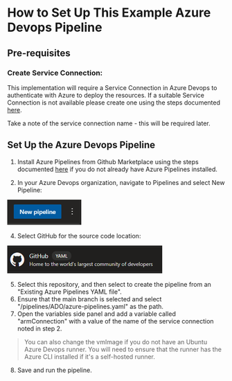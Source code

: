# How to Set Up This Example Azure Devops Pipeline
## Pre-requisites 
### Create  Service Connection:
This implementation will require a Service Connection in Azure Devops to authenticate with Azure to deploy the resources. If a suitable Service Connection is not available please create one using the steps documented [here](https://docs.microsoft.com/en-us/azure/devops/pipelines/library/service-endpoints?view=azure-devops&tabs=yaml#create-a-service-connection). 

Take a note of the service connection name - this will be required later.

## Set Up the Azure Devops Pipeline

1. Install Azure Pipelines from Github Marketplace using the steps documented [here](https://www.azuredevopslabs.com/labs/vstsextend/github-azurepipelines/#:~:text=Task%201%3A%20Installing%20Azure%20Pipelines%20from%20GitHub%20Marketplace,include%20%28or%20All%20repositories%29%20and%20click%20Install.%20) if you do not already have Azure Pipelines installed.

2. In your Azure Devops organization, navigate to Pipelines and select New Pipeline:

![New Pipeline](/images/new_pipeline.png)

4. Select GitHub for the source code location:

![New Pipeline](/images/github_pipeline_source.png)

5. Select this repository, and then select to create the pipeline from an "Existing Azure Pipelines YAML file".
6. Ensure that the main branch is selected and select "/pipelines/ADO/azure-pipelines.yaml" as the path.
7. Open the variables side panel and add a variable called "armConnection" with a value of the name of the service connection noted in step 2.
> You can also change the vmImage if you do not have an Ubuntu Azure Devops runner. You will need to ensure that the runner has the Azure CLI installed if it's a self-hosted runner.
8. Save and run the pipeline.


